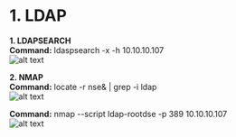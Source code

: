 # 1. LDAP

**1. LDAPSEARCH**    
**Command:** ldaspsearch -x -h 10.10.10.107  
![alt text](https://raw.githubusercontent.com/gajos112/OSCP/master/images/2.png)

**2. NMAP**    
**Command:** locate -r nse& | grep -i ldap  
![alt text](https://raw.githubusercontent.com/gajos112/OSCP/master/images/1.png)

**Command:** nmap --script ldap-rootdse -p 389 10.10.10.107  
![alt text](https://raw.githubusercontent.com/gajos112/OSCP/master/images/3.png)
